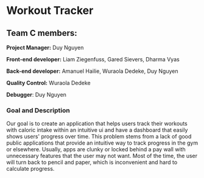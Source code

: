 # Workout Tracker #
## Team C members: 
**Project Manager:**
Duy Nguyen

**Front-end developer:**
Liam Ziegenfuss, Gared Sievers, Dharma Vyas

**Back-end developer:**
Amanuel Hailie, Wuraola Dedeke, Duy Nguyen

**Quality Control:**
Wuraola Dedeke

**Debugger**: 
Duy Nguyen<br/>


### Goal and Description
Our goal is to create an application that helps users track their workouts with caloric intake within an intuitive ui and have a dashboard that easily shows users' progress over time. This problem stems from a lack of good public applications that provide an intuitive way to track progress in the gym or elsewhere. Usually, apps are clunky or locked behind a pay wall with unnecessary features that the user may not want. Most of the time, the user will turn back to pencil and paper, which is inconvenient and hard to calculate progress. 

